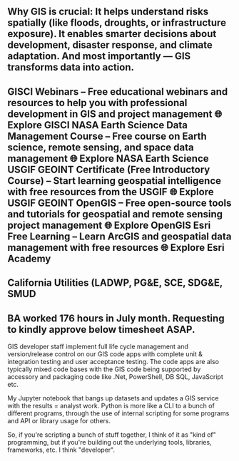 Why GIS is crucial:
It helps understand risks spatially (like floods, droughts, or infrastructure exposure).
It enables smarter decisions about development, disaster response, and climate adaptation.
And most importantly — GIS transforms data into action.
----
GISCI Webinars – Free educational webinars and resources to help you with professional development in GIS and project management
🌐 Explore GISCI
NASA Earth Science Data Management Course – Free course on Earth science, remote sensing, and space data management
🌐 Explore NASA Earth Science
USGIF GEOINT Certificate (Free Introductory Course) – Start learning geospatial intelligence with free resources from the USGIF
🌐 Explore USGIF GEOINT
OpenGIS – Free open-source tools and tutorials for geospatial and remote sensing project management
🌐 Explore OpenGIS
Esri Free Learning – Learn ArcGIS and geospatial data management with free resources
🌐 Explore Esri Academy
----
California Utilities (LADWP, PG&E, SCE, SDG&E, SMUD
----
BA worked 176 hours in July month. Requesting to kindly approve below timesheet ASAP.
----
GIS developer staff implement full life cycle management and version/release control on our GIS code apps with complete unit & integration testing and user acceptance testing. The code apps are also typically mixed code bases with the GIS code being supported by accessory and packaging code like .Net, PowerShell, DB SQL, JavaScript etc.

My Jupyter notebook that bangs up datasets and updates a GIS service with the results = analyst work.
Python is more like a CLI to a bunch of different programs, through the use of internal scripting for some programs and API or library usage for others.

So, if you're scripting a bunch of stuff together, I think of it as "kind of" programming, but if you're building out the underlying tools, libraries, frameworks, etc. I think "developer".






